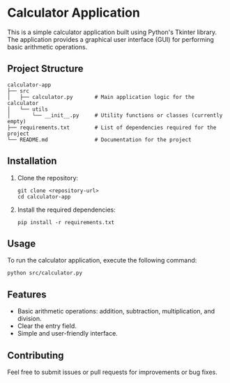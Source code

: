 # Calculator Application

This is a simple calculator application built using Python's Tkinter library. The application provides a graphical user interface (GUI) for performing basic arithmetic operations.

## Project Structure

```
calculator-app
├── src
│   ├── calculator.py       # Main application logic for the calculator
│   └── utils
│       └── __init__.py     # Utility functions or classes (currently empty)
├── requirements.txt        # List of dependencies required for the project
└── README.md               # Documentation for the project
```

## Installation

1. Clone the repository:
   ```
   git clone <repository-url>
   cd calculator-app
   ```

2. Install the required dependencies:
   ```
   pip install -r requirements.txt
   ```

## Usage

To run the calculator application, execute the following command:
```
python src/calculator.py
```

## Features

- Basic arithmetic operations: addition, subtraction, multiplication, and division.
- Clear the entry field.
- Simple and user-friendly interface.

## Contributing

Feel free to submit issues or pull requests for improvements or bug fixes.